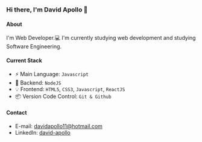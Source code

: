 ### Hi there, I'm David Apollo 👋

#### About
I'm Web Developer.💻 I'm currently studying web development and studying Software Engineering.

#### Current Stack
- ⚡️ Main Language: `Javascript`
- 📡 Backend: `NodeJS`
- 💡 Frontend: `HTML5`, `CSS3`, `Javascript`, `ReactJS`
- 📦️ Version Code Control: `Git & Github`

#### Contact
- E-mail: davidapollo11@hotmail.com
- LinkedIn: [david-apollo](https://www.linkedin.com/in/david-apollo-375a23111/)
